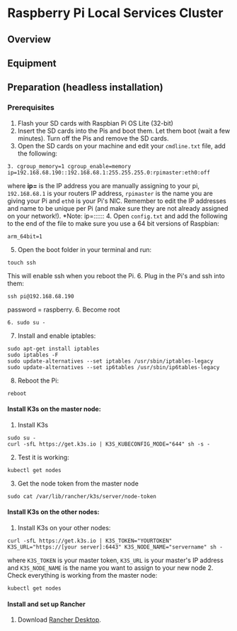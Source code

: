 # Raspberry Pi Local Services Cluster
## Overview
## Equipment
## Preparation (headless installation)
### Prerequisites
1. Flash your SD cards with Raspbian Pi OS Lite (32-bit)
2. Insert the SD cards into the Pis and boot them. Let them boot (wait a few minutes). Turn off the Pis and remove the
SD cards.
3. Open the SD cards on your machine and edit your ```cmdline.txt``` file, add the following:
```
3. cgroup_memory=1 cgroup_enable=memory ip=192.168.68.190::192.168.68.1:255.255.255.0:rpimaster:eth0:off
```
where **ip=** is the IP address you are manually assigning to your pi, ```192.168.68.1``` is your routers IP address, 
```rpimaster``` is the name you are giving your Pi and ```eth0``` is your Pi's NIC. Remember to edit the IP addresses
and name to be unique per Pi (and make sure they are not already assigned on your network!).
*Note: ip=<client-ip>:<server-ip>:<gw-ip>:<netmask>:<hostname>:<device>:<autoconf>
4. Open ```config.txt``` and add the following to the end of the file to make sure you use a 64 bit versions of Raspbian:
```
arm_64bit=1
```
5. Open the boot folder in your terminal and run:
```
touch ssh
```
This will enable ssh when you reboot the Pi.
6. Plug in the Pi's and ssh into them:
```
ssh pi@192.168.68.190
```
password = raspberry. 
6. Become root 
```
6. sudo su -
```
7. Install and enable iptables:
```
sudo apt-get install iptables
sudo iptables -F 
sudo update-alternatives --set iptables /usr/sbin/iptables-legacy 
sudo update-alternatives --set ip6tables /usr/sbin/ip6tables-legacy
```
8. Reboot the Pi: 
```
reboot
```
#### Install K3s on the master node:
1. Install K3s
```
sudo su -
curl -sfL https://get.k3s.io | K3S_KUBECONFIG_MODE="644" sh -s -
```
2. Test it is working:
```
kubectl get nodes
```
3. Get the node token from the master node
```
sudo cat /var/lib/rancher/k3s/server/node-token
```
#### Install K3s on the other nodes:
1. Install K3s on your other nodes:
```
curl -sfL https://get.k3s.io | K3S_TOKEN="YOURTOKEN" K3S_URL="https://[your server]:6443" K3S_NODE_NAME="servername" sh -
```
where ```K3S_TOKEN``` is your master token, ```K3S_URL``` is your master's IP address and ```K3S_NODE_NAME``` is the 
name you want to assign to your new node 
2. Check everything is working from the master node:
```
kubectl get nodes
```
#### Install and set up Rancher
1. Download [Rancher Desktop](https://docs.rancherdesktop.io/getting-started/installation).